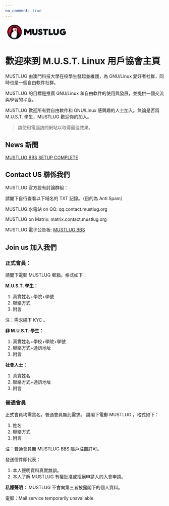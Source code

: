 ```yaml
---
no_comment: true
---
```


<img src="/logo_banner.png" alt="Never" width=200em>
 

# 歡迎來到 M.U.S.T. Linux 用戶協會主頁

MUSTLUG 由澳門科技大學在校學生發起並維護，為 GNU/Linux 愛好者社群，同時也是一個自由軟件社群。
 
MUSTLUG 的目標是推廣 GNU/Linux 和自由軟件的使用與發展，並提供一個交流與學習的平臺。
 
MUSTLUG 歡迎所有對自由軟件和 GNU/Linux 感興趣的人士加入。無論是否爲 M.U.S.T. 學生，MUSTLUG 歡迎你的加入。

> 請使用電腦訪問網站以取得最佳效果。

## News 新聞
[MUSTLUG BBS SETUP COMPLETE](/bbs_setup_complete/)


## Contact US 聯係我們

MUSTLUG 官方設有討論群組：

請閣下自行查看以下域名的 TXT 記錄。（目的為 Anti Spam）

MUSTLUG 水電站 on QQ: qq.contact.mustlug.org

MUSTLUG on Matrix: matrix.contact.mustlug.org

MUSTLUG 電子公告板: [MUSTLUG BBS](https://bbs.mustlug.org)

## Join us 加入我們

### 正式會員：

請閣下電郵 MUSTLUG 郵箱。格式如下：

**M.U.S.T. 學生：**
1. 真實姓名+學院+學號
2. 聯絡方式
3. 附言

注：需求綫下 KYC 。

**非 M.U.S.T. 學生：**
1. 真實姓名+學校+學院+學號
2. 聯絡方式+通訊地址
3. 附言

**社會人士：**
1. 真實姓名
2. 聯絡方式+通訊地址
3. 附言

### 普通會員
正式會員均需實名，普通會員無此需求。
請閣下電郵 MUSTLUG ，格式如下：
1. 姓名
2. 聯絡方式
3. 附言
   
注：普通會員無 MUSTLUG BBS 賬戶注冊許可。

發送信件即代表：
1. 本人聲明資料真實無誤。
2. 本人了解 MUSTLUG 有權批准或拒絕申請人的入會申請。

**私隱聲明：** MUSTLUG 不會向第三者披露閣下的個人資料。

電郵：Mail service temporarily unavailable.
